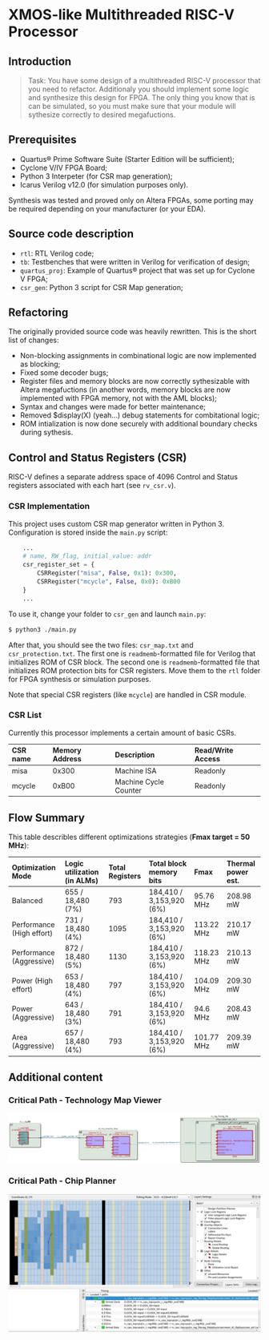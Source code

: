# XMOS-like Multithreaded RISC-V Processor

## Introduction
> Task: You have some design of a multithreaded RISC-V processor that you need to refactor. Additionaly you should implement some logic and synthesize this design for FPGA. The only thing you know that is can be simulated, so you must make sure that your module will sythesize correctly to desired megafuctions.

## Prerequisites
- Quartus® Prime Software Suite (Starter Edition will be sufficient);
- Cyclone V/IV FPGA Board;
- Python 3 Interpeter (for CSR map generation);
- Icarus Verilog v12.0 (for simulation purposes only).

Synthesis was tested and proved only on Altera FPGAs, some porting may be required depending on your manufacturer (or your EDA).

## Source code description
- `rtl`: RTL Verilog code;
- `tb`: Testbenches that were written in Verilog for verification of design;
- `quartus_proj`: Example of Quartus® project that was set up for Cyclone V FPGA;
- `csr_gen`: Python 3 script for CSR Map generation;

## Refactoring
The originally provided source code was heavily rewritten. This is the short list of changes:
- Non-blocking assignments in combinational logic are now implemented as blocking;
- Fixed some decoder bugs;
- Register files and memory blocks are now correctly sythesizable with Altera megafuctions (in another words, memory blocks are now implemented with FPGA memory, not with the AML blocks);
- Syntax and changes were made for better maintenance;
- Removed $display(X) (yeah...) debug statements for combitational logic;
- ROM intialization is now done securely with additional boundary checks during sythesis.

## Control and Status Registers (CSR)
RISC-V defines a separate address space of 4096 Control and Status registers associated with each hart (see `rv_csr.v`).

### CSR Implementation
This project uses custom CSR map generator written in Python 3. Configuration is stored inside the `main.py` script:

```python
    ...
    # name, RW_flag, initial_value: addr
    csr_register_set = {
        CSRRegister("misa", False, 0x1): 0x300,
        CSRRegister("mcycle", False, 0x0): 0xB00
    }
    ...
```

To use it, change your folder to `csr_gen` and launch `main.py`:
```bash
$ python3 ./main.py
```

After that, you should see the two files: `csr_map.txt` and `csr_protection.txt`. The first one is `readmemb`-formatted file for Verilog that initializes ROM of CSR block. The second one is `readmemb`-formatted file that initializes ROM protection bits for CSR registers. Move them to the `rtl` folder for FPGA synthesis or simulation purposes.

Note that special CSR registers (like `mcycle`) are handled in CSR module.

### CSR List
Currently this processor implements a certain amount of basic CSRs.

| CSR name | Memory Address  | Description           | Read/Write Access |
|:---------|:----------------|:----------------------|:------------------|
| misa     | 0x300           | Machine ISA           | Readonly          |
| mcycle   | 0xB00           | Machine Cycle Counter | Readonly          |

## Flow Summary

This table describles different optimizations strategies (**Fmax target = 50 MHz**):

| Optimization Mode         | Logic utilization (in ALMs) | Total Registers | Total block memory bits  | Fmax       | Thermal power est. |
|:--------------------------|:----------------------------|:----------------|:-------------------------|:-----------|:-------------------|
| Balanced                  | 655 / 18,480 (7%)           | 793             | 184,410 / 3,153,920 (6%) | 95.76 MHz  | 208.98 mW          |
| Performance (High effort) | 731 / 18,480 (4%)           | 1095            | 184,410 / 3,153,920 (6%) | 113.22 MHz | 210.17 mW          |
| Performance (Aggressive)  | 872 / 18,480 (5%)           | 1130            | 184,410 / 3,153,920 (6%) | 118.23 MHz | 210.13 mW          |
| Power (High effort)       | 653 / 18,480 (4%)           | 797             | 184,410 / 3,153,920 (6%) | 104.09 MHz | 209.30 mW          |
| Power (Aggressive)        | 643 / 18,480 (3%)           | 791             | 184,410 / 3,153,920 (6%) | 94.6 MHz   | 208.43 mW          |
| Area (Aggressive)         | 657 / 18,480 (4%)           | 793             | 184,410 / 3,153,920 (6%) | 101.77 MHz | 209.39 mW          |

## Additional content

### Critical Path - Technology Map Viewer
![Critical Path](media/critical_path_tmv.png "Critical Path - Technology Map Viewer")

### Critical Path - Chip Planner
![Critical Path](media/critical_path_chip_planner.png "Critical Path - Chip Planner")